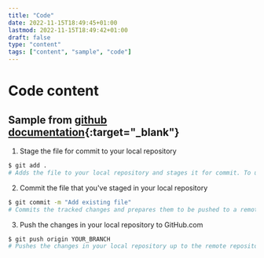 ```yaml
---
title: "Code"
date: 2022-11-15T18:49:45+01:00
lastmod: 2022-11-15T18:49:42+01:00
draft: false
type: "content"
tags: ["content", "sample", "code"]
---
```

# Code content

## Sample from [github documentation](https://docs.github.com/en/repositories/working-with-files/managing-files/adding-a-file-to-a-repository){:target="_blank"}
1. Stage the file for commit to your local repository
```bash
$ git add .
# Adds the file to your local repository and stages it for commit. To unstage a file, use 'git reset HEAD YOUR-FILE'.
```

2. Commit the file that you've staged in your local repository
```bash
$ git commit -m "Add existing file"
# Commits the tracked changes and prepares them to be pushed to a remote repository. To remove this commit and modify the file, use 'git reset --soft HEAD~1' and commit and add the file again.
```
3. Push the changes in your local repository to GitHub.com
```bash
$ git push origin YOUR_BRANCH
# Pushes the changes in your local repository up to the remote repository you specified as the origin
```
